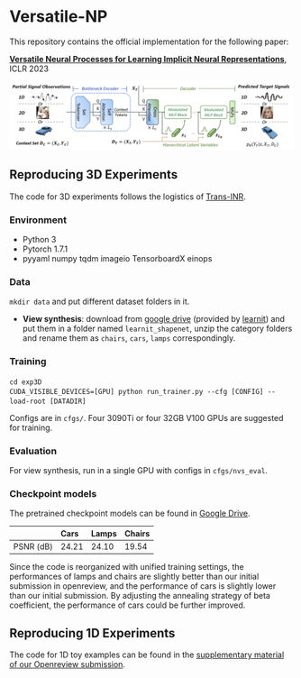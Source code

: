 # Versatile-NP

This repository contains the official implementation for the following paper:

[**Versatile Neural Processes for Learning Implicit Neural Representations**](https://arxiv.org/abs/2301.08883), ICLR 2023

<img src="imgs/framework.png" width="600"/>

## Reproducing 3D Experiments 

The code for 3D experiments follows the logistics of [Trans-INR](https://github.com/yinboc/trans-inr).

### Environment
- Python 3
- Pytorch 1.7.1
- pyyaml numpy tqdm imageio TensorboardX einops

### Data

`mkdir data` and put different dataset folders in it.

- **View synthesis**: download from [google drive](https://drive.google.com/drive/folders/1lRfg-Ov1dd3ldke9Gv9dyzGGTxiFOhIs) (provided by [learnit](https://www.matthewtancik.com/learnit)) and put them in a folder named `learnit_shapenet`, unzip the category folders and rename them as `chairs`, `cars`, `lamps` correspondingly.

### Training

`cd exp3D`  
`CUDA_VISIBLE_DEVICES=[GPU] python run_trainer.py --cfg [CONFIG] --load-root [DATADIR]` 

Configs are in `cfgs/`. Four 3090Ti or four 32GB V100 GPUs are suggested for training.

### Evaluation

For view synthesis, run in a single GPU with configs in `cfgs/nvs_eval`. 

### Checkpoint models

The pretrained checkpoint models can be found in [Google Drive](https://drive.google.com/drive/folders/16_ZrgYLH2oiV0uC6OBwnI3op-24nS0RK?usp=share_link).

|           | Cars  | Lamps | Chairs |
|  :----    | :---- | :---- | :----  |
| PSNR (dB) | 24.21 | 24.10 | 19.54  |

Since the code is reorganized with unified training settings, the performances of lamps and chairs are slightly better than our initial submission in openreview, and the performance of cars is slightly lower than our initial submission. By adjusting the annealing strategy of beta coefficient, the performance of cars could be further improved. 

## Reproducing 1D Experiments

The code for 1D toy examples can be found in the [supplementary material of our Openreview submission](https://openreview.net/forum?id=2nLeOOfAjK).